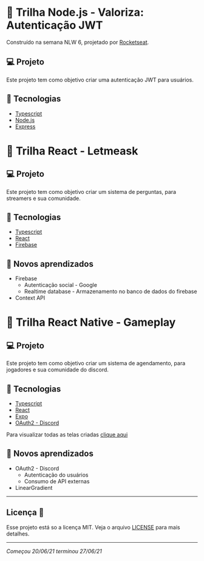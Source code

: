# 👊 Trilha Node.js - Valoriza: Autenticação JWT

Construído na semana NLW 6, projetado por [Rocketseat](https://rocketseat.com.br/).

## 💻 Projeto

Este projeto tem como objetivo criar uma autenticação JWT para usuários.

## 🦾 Tecnologias

- [Typescript](https://www.typescriptlang.org/)
- [Node.js](https://nodejs.org/en/)
- [Express](https://express.com/)

# 👊 Trilha React - Letmeask

## 💻 Projeto

Este projeto tem como objetivo criar um sistema de perguntas, para streamers e sua comunidade.

## 🦾 Tecnologias

- [Typescript](https://www.typescriptlang.org/)
- [React](https://reactjs.org/)
- [Firebase](https://firebase.google.com/?hl=pt)

## 🤯 Novos aprendizados

- Firebase
  - Autenticação social - Google
  - Realtime database - Armazenamento no banco de dados do firebase
- Context API

# 👊 Trilha React Native - Gameplay

## 💻 Projeto

Este projeto tem como objetivo criar um sistema de agendamento, para jogadores e sua comunidade do discord.

## 🦾 Tecnologias

- [Typescript](https://www.typescriptlang.org/)
- [React](https://reactjs.org/)
- [Expo](https://expo.io/)
- [OAuth2 - Discord](https://discord.com/developers/docs/intro)

Para visualizar todas as telas criadas [clique aqui](https://www.figma.com/file/tWgh2y2O8574kiB5nzgC2m/Move.it-1.0?node-id=160%3A2761)

## 🤯 Novos aprendizados

- OAuth2 - Discord
  - Autenticação do usuários
  - Consumo de API externas
- LinearGradient

---

## Licença 📝

Esse projeto está so a licença MIT. Veja o arquivo [LICENSE](https://raw.githubusercontent.com/DenisMedeirosSDK/Rocketseat-events/master/LICENSE) para mais detalhes.

---

_Começou 20/06/21 terminou 27/06/21_
